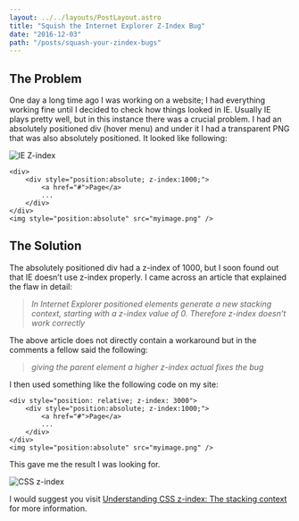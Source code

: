 ```yaml
---
layout: ../../layouts/PostLayout.astro
title: "Squish the Internet Explorer Z-Index Bug"
date: "2016-12-03"
path: "/posts/squash-your-zindex-bugs"
---
```


## The Problem

One day a long time ago I was working on a website; I had everything working fine until I decided to check how things looked in IE. Usually IE plays pretty well, but in this instance there was a crucial problem. I had an absolutely positioned div (hover menu) and under it I had a transparent PNG that was also absolutely positioned. It looked like following:

<p><img src="/images/posts/z-index-bug.png" alt="IE Z-index"></p>

```
<div>
    <div style="position:absolute; z-index:1000;">
        <a href="#">Page</a>
        ...
    </div>
</div>
<img style="position:absolute" src="myimage.png" />
```

## The Solution

The absolutely positioned div had a z-index of 1000, but I soon found out that IE doesn’t use z-index properly. I came across an article that explained the flaw in detail:

> _In Internet Explorer positioned elements generate a new stacking context, starting with a z-index value of 0. Therefore z-index doesn’t work correctly_

The above article does not directly contain a workaround but in the comments a fellow said the following:

> _giving the parent element a higher z-index actual fixes the bug_

I then used something like the following code on my site:

```
<div style="position: relative; z-index: 3000">
    <div style="position:absolute; z-index:1000;">
        <a href="#">Page</a>
        ...
    </div>
</div>
<img style="position:absolute" src="myimage.png" />
```

This gave me the result I was looking for.

<p><img src="/images/posts/z-index-bug-fixed.png" alt="CSS z-index"></p>

I would suggest you visit <a href="https://developer.mozilla.org/en-US/docs/Web/CSS/CSS_Positioning/Understanding_z_index/The_stacking_context">Understanding CSS z-index: The stacking context</a> for more information.
